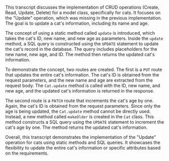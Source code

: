This transcript discusses the implementation of CRUD operations (Create, Read, Update, Delete) for a model class, specifically for cats. It focuses on the "Update" operation, which was missing in the previous implementation. The goal is to update a cat's information, including its name and age.

The concept of using a static method called `update` is introduced, which takes the cat's ID, new name, and new age as parameters. Inside the `update` method, a SQL query is constructed using the `UPDATE` statement to update the cat's record in the database. The query includes placeholders for the new name, new age, and ID. The method then returns the updated cat's information.

To demonstrate the concept, two routes are created. The first is a `PUT` route that updates the entire cat's information. The cat's ID is obtained from the request parameters, and the new name and age are extracted from the request body. The `Cat.update` method is called with the ID, new name, and new age, and the updated cat's information is returned in the response.

The second route is a `PATCH` route that increments the cat's age by one. Again, the cat's ID is obtained from the request parameters. Since only the age is being updated, the `Cat.update` method cannot be directly used. Instead, a new method called `makeOlder` is created in the `Cat` class. This method constructs a SQL query using the `UPDATE` statement to increment the cat's age by one. The method returns the updated cat's information.

Overall, this transcript demonstrates the implementation of the "Update" operation for cats using static methods and SQL queries. It showcases the flexibility to update the entire cat's information or specific attributes based on the requirements.